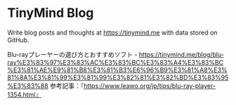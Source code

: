 # TinyMind Blog

Write blog posts and thoughts at https://tinymind.me with data stored on GitHub.

Blu-rayプレーヤーの選び方とおすすめソフト - https://tinymind.me/blog/blu-ray%E3%83%97%E3%83%AC%E3%83%BC%E3%83%A4%E3%83%BC%E3%81%AE%E9%81%B8%E3%81%B3%E6%96%B9%E3%81%A8%E3%81%8A%E3%81%99%E3%81%99%E3%82%81%E3%82%BD%E3%83%95%E3%83%88
参考記事：『https://www.leawo.org/jp/tips/blu-ray-player-1354.html』
